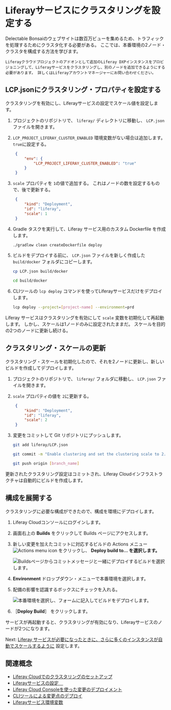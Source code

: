 # Liferayサービスにクラスタリングを設定する

Delectable Bonsaiのウェブサイトは数百万ビューを集めるため、トラフィックを処理するためにクラスタ化する必要がある。 ここでは、本番環境の2ノード・クラスタを構成する方法を学びます。

```{important}
Liferayクラウドプロジェクトのアドオンとして追加のLiferay DXPインスタンスをプロビジョニングして、Liferayサービスをクラスタリングし、別のノードを追加できるようにする必要があります。 詳しくはLiferayアカウントマネージャーにお問い合わせください。
```

## LCP.jsonにクラスタリング・プロパティを設定する

クラスタリングを有効にし、Liferayサービスの設定でスケール値を設定します。

1. プロジェクトのリポジトリで、 `liferay/` ディレクトリに移動し、 `LCP.json` ファイルを開きます。

1. `LCP_PROJECT_LIFERAY_CLUSTER_ENABLED` 環境変数がない場合は追加します。 `true`に設定する。

   ```json
    {
        "env": {
            "LCP_PROJECT_LIFERAY_CLUSTER_ENABLED": "true"
        }
    }
   ```

1. `scale` プロパティを `1`の値で追加する。 これはノードの数を設定するもので、後で更新する。

   ```json
    {
        "kind": "Deployment",
        "id": "liferay",
        "scale": 1
    }
   ```

1. Gradle タスクを実行して、Liferay サービス用のカスタム Dockerfile を作成します。

   ```bash
   ./gradlew clean createDockerfile deploy
   ```

1. ビルドをデプロイする前に、 `LCP.json` ファイルを新しく作成した `build/docker` フォルダにコピーします。

    ```bash
    cp LCP.json build/docker
    ```

    ```bash
    cd build/docker
    ```

1. CLIツールの `lcp deploy` コマンドを使ってLiferayサービスだけをデプロイします。

    ```bash
    lcp deploy --project=[project-name] --environment=prd
    ```

Liferay サービスはクラスタリングを有効にして `scale` 変数を初期化して再起動します。 しかし、スケールは1ノードのみに設定されたままだ。 スケールを目的の2つのノードに更新し続ける。

## クラスタリング・スケールの更新

クラスタリング・スケールを初期化したので、それを2ノードに更新し、新しいビルドを作成してデプロイします。

1. プロジェクトのリポジトリで、 `liferay/` フォルダに移動し、 `LCP.json` ファイルを開きます。

1. `scale` プロパティの値を `2`に更新する。

   ```json
    {
        "kind": "Deployment",
        "id": "liferay",
        "scale": 2
    }
   ```

1. 変更をコミットして Git リポジトリにプッシュします。

   ```bash
   git add liferay/LCP.json
   ```

   ```bash
   git commit -m "Enable clustering and set the clustering scale to 2."
   ```

   ```bash
   git push origin [branch_name]
   ```

更新されたクラスタリング設定はコミットされ、Liferay Cloudインフラストラクチャは自動的にビルドを作成します。

## 構成を展開する

クラスタリングに必要な構成ができたので、構成を環境にデプロイします。

1. Liferay Cloudコンソールにログインします。

1. 画面右上の **Builds** をクリックして Builds ページにアクセスします。

1. 新しい変更を加えたコミットに対応するビルドの Actions メニュー ![Actions menu icon](../../images/icon-actions.png) をクリックし、 **Deploy build to... を選択します。**

   ![Buildsページからコミットメッセージと一緒にデプロイするビルドを選択します。](./setting-up-clustering-for-the-liferay-service/images/01.png)

1. **Environment** ドロップダウン・メニューで本番環境を選択します。

1. 配備の影響を認識するボックスにチェックを入れる。

   ![本番環境を選択し、フォームに記入してビルドをデプロイします。](./setting-up-clustering-for-the-liferay-service/images/02.png)

1. ［**Deploy Build**］ をクリックします。

サービスが再起動すると、クラスタリングが有効になり、Liferayサービスのノードが2つになります。

Next: [Liferay サービスが必要になったときに、さらに多くのインスタンスが自動でスケールするように](./configuring-auto-scaling.md) 設定します。

## 関連概念

* [Liferay Cloudでのクラスタリングのセットアップ](https://learn.liferay.com/w/liferay-cloud/using-the-liferay-dxp-service/setting-up-clustering-in-liferay-cloud)
* [Liferayサービスの設定　](https://learn.liferay.com/w/liferay-cloud/using-the-liferay-dxp-service/configuring-the-liferay-dxp-service)
* [Liferay Cloud Consoleを使った変更のデプロイメント](https://learn.liferay.com/w/liferay-cloud/build-and-deploy/deploying-changes-via-the-liferay-cloud-console)
* [CLIツールによる変更点のデプロイ](https://learn.liferay.com/w/liferay-cloud/build-and-deploy/deploying-changes-via-the-cli-tool)
* [Liferayサービス環境変数](https://learn.liferay.com/w/liferay-cloud/using-the-liferay-dxp-service/liferay-service-environment-variables)

